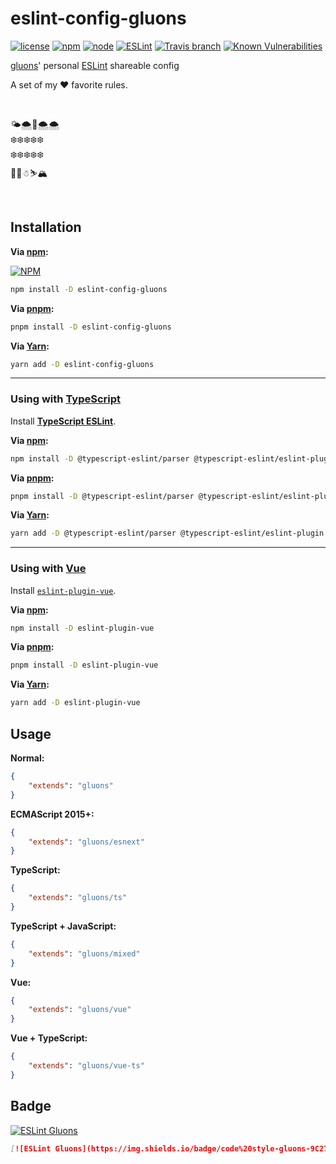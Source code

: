 # eslint-config-gluons
[![license](https://img.shields.io/github/license/gluons/eslint-config-gluons.svg?style=flat-square)](https://github.com/gluons/eslint-config-gluons/blob/master/LICENSE)
[![npm](https://img.shields.io/npm/v/eslint-config-gluons.svg?style=flat-square)](https://www.npmjs.com/package/eslint-config-gluons)
[![node](https://img.shields.io/node/v/eslint-config-gluons.svg?style=flat-square)](https://nodejs.org/)
[![ESLint](https://img.shields.io/badge/ESLint%20Config-gluons-463FD4.svg?style=flat-square)](https://github.com/gluons/eslint-config-gluons)
[![Travis branch](https://img.shields.io/travis/gluons/eslint-config-gluons/master.svg?style=flat-square)](https://travis-ci.org/gluons/eslint-config-gluons)
[![Known Vulnerabilities](https://snyk.io/test/github/gluons/eslint-config-gluons/badge.svg?targetFile=package.json&style=flat-square)](https://snyk.io/test/github/gluons/eslint-config-gluons?targetFile=package.json)

[gluons](https://github.com/gluons)' personal [ESLint](https://eslint.org/) shareable config

A set of my ❤️ favorite rules.

<br>

🌤🌨🚀🌨🌨  
❄️❄️❄️❄️❄️  
❄️❄️❄️❄️❄️  
🎄🎄☃⛷🏔

<br>

## Installation

**Via [npm](https://www.npmjs.com):**

[![NPM](https://nodei.co/npm/eslint-config-gluons.png?compact=true)](https://www.npmjs.com/package/eslint-config-gluons)

```bash
npm install -D eslint-config-gluons
```

**Via [pnpm](https://pnpm.js.org/):**

```bash
pnpm install -D eslint-config-gluons
```

**Via [Yarn](https://yarnpkg.com):**

```bash
yarn add -D eslint-config-gluons
```

---

### Using with [TypeScript](https://www.typescriptlang.org)

Install [**TypeScript ESLint**](https://typescript-eslint.io).

**Via [npm](https://www.npmjs.com):**

```bash
npm install -D @typescript-eslint/parser @typescript-eslint/eslint-plugin
```

**Via [pnpm](https://pnpm.js.org/):**

```bash
pnpm install -D @typescript-eslint/parser @typescript-eslint/eslint-plugin
```

**Via [Yarn](https://yarnpkg.com):**

```bash
yarn add -D @typescript-eslint/parser @typescript-eslint/eslint-plugin
```

---

### Using with [Vue](https://vuejs.org)

Install [`eslint-plugin-vue`](https://github.com/vuejs/eslint-plugin-vue).

**Via [npm](https://www.npmjs.com):**

```bash
npm install -D eslint-plugin-vue
```

**Via [pnpm](https://pnpm.js.org/):**

```bash
pnpm install -D eslint-plugin-vue
```

**Via [Yarn](https://yarnpkg.com):**

```bash
yarn add -D eslint-plugin-vue
```

## Usage

**Normal:**

```json
{
	"extends": "gluons"
}
```

**ECMAScript 2015+:**

```json
{
	"extends": "gluons/esnext"
}
```

**TypeScript:**

```json
{
	"extends": "gluons/ts"
}
```

**TypeScript + JavaScript:**

```json
{
	"extends": "gluons/mixed"
}
```

**Vue:**

```json
{
	"extends": "gluons/vue"
}
```

**Vue + TypeScript:**

```json
{
	"extends": "gluons/vue-ts"
}
```

## Badge

[![ESLint Gluons](https://img.shields.io/badge/code%20style-gluons-9C27B0.svg?style=flat-square)](https://github.com/gluons/eslint-config-gluons)

```markdown
[![ESLint Gluons](https://img.shields.io/badge/code%20style-gluons-9C27B0.svg?style=flat-square)](https://github.com/gluons/eslint-config-gluons)
```
